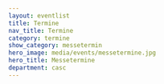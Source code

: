 ```yaml
---
layout: eventlist
title: Termine
nav_title: Termine
category: termine
show_category: messetermin
hero_image: media/events/messetermine.jpg
hero_title: Messetermine
department: casc
---
```


